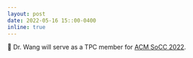 ```yaml
---
layout: post
date: 2022-05-16 15::00-0400
inline: true
---
```


:speech_balloon: Dr. Wang will serve as a TPC member for [ACM SoCC 2022](http://acmsocc.org/2022/index.html).